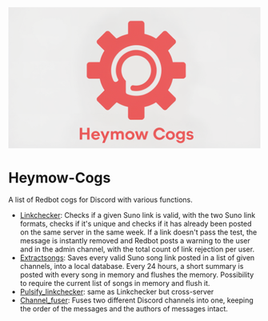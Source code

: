 ![Heymow Cogs Logo](./heymow-cogs.png)

# Heymow-Cogs

A list of Redbot cogs for Discord with various functions.

- [Linkchecker](https://github.com/Heymow/Heymow-cogs/tree/main/linkchecker): Checks if a given Suno link is valid, with the two Suno link formats, checks if it's unique and checks if it has already been posted on the same server in the same week. If a link doesn't pass the test, the message is instantly removed and Redbot posts a warning to the user and in the admin channel, with the total count of link rejection per user.
- [Extractsongs](https://github.com/Heymow/Heymow-cogs/tree/main/extractsongs): Saves every valid Suno song link posted in a list of given channels, into a local database. Every 24 hours, a short summary is posted with every song in memory and flushes the memory. Possibility to require the current list of songs in memory and flush it.
- [Pulsify_linkchecker](https://github.com/Heymow/Heymow-cogs/tree/main/pulsify_linkchecker): same as Linkchecker but cross-server
- [Channel_fuser](https://github.com/Heymow/Heymow-cogs/tree/main/channel_fuser): Fuses two different Discord channels into one, keeping the order of the messages and the authors of messages intact.
